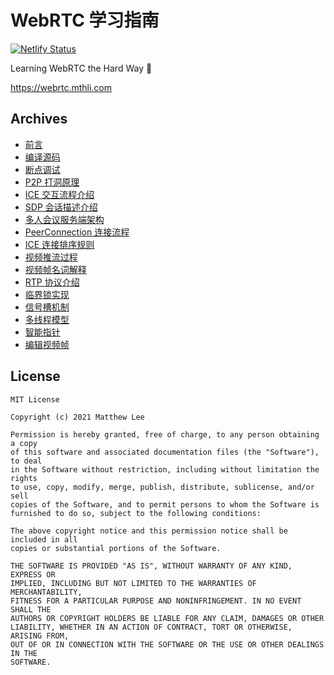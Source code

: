 # WebRTC 学习指南

[![Netlify Status](https://api.netlify.com/api/v1/badges/699205c9-fb01-413c-9ecf-bf5dd0c9e390/deploy-status)](https://app.netlify.com/sites/webrtctutorial/deploys)

Learning WebRTC the Hard Way 👀

<https://webrtc.mthli.com>

## Archives

- [前言](https://webrtc.mthli.com/)
- [编译源码](https://webrtc.mthli.com/basic/webrtc-compilation/)
- [断点调试](https://webrtc.mthli.com/basic/webrtc-breakpoint/)
- [P2P 打洞原理](https://webrtc.mthli.com/basic/p2p-hole-punching/)
- [ICE 交互流程介绍](https://webrtc.mthli.com/basic/ice-stun-turn/)
- [SDP 会话描述介绍](https://webrtc.mthli.com/basic/sdp-introduction/)
- [多人会议服务端架构](https://webrtc.mthli.com/basic/mesh-mcu-sfu/)
- [PeerConnection 连接流程](https://webrtc.mthli.com/connection/peer-connection/)
- [ICE 连接排序规则](https://webrtc.mthli.com/connection/ice-connection-sorting/)
- [视频推流过程](https://webrtc.mthli.com/connection/video-streaming-process/)
- [视频帧名词解释](https://webrtc.mthli.com/lost/video-frame-words/)
- [RTP 协议介绍](https://webrtc.mthli.com/lost/rtp-introduction/)
- [临界锁实现](https://webrtc.mthli.com/code/criticalsection/)
- [信号槽机制](https://webrtc.mthli.com/code/sigslot/)
- [多线程模型](https://webrtc.mthli.com/code/thread-mode/)
- [智能指针](https://webrtc.mthli.com/code/smart-pointers/)
- [编辑视频帧](https://webrtc.mthli.com/common/frame-transformer/)

## License

```text
MIT License

Copyright (c) 2021 Matthew Lee

Permission is hereby granted, free of charge, to any person obtaining a copy
of this software and associated documentation files (the "Software"), to deal
in the Software without restriction, including without limitation the rights
to use, copy, modify, merge, publish, distribute, sublicense, and/or sell
copies of the Software, and to permit persons to whom the Software is
furnished to do so, subject to the following conditions:

The above copyright notice and this permission notice shall be included in all
copies or substantial portions of the Software.

THE SOFTWARE IS PROVIDED "AS IS", WITHOUT WARRANTY OF ANY KIND, EXPRESS OR
IMPLIED, INCLUDING BUT NOT LIMITED TO THE WARRANTIES OF MERCHANTABILITY,
FITNESS FOR A PARTICULAR PURPOSE AND NONINFRINGEMENT. IN NO EVENT SHALL THE
AUTHORS OR COPYRIGHT HOLDERS BE LIABLE FOR ANY CLAIM, DAMAGES OR OTHER
LIABILITY, WHETHER IN AN ACTION OF CONTRACT, TORT OR OTHERWISE, ARISING FROM,
OUT OF OR IN CONNECTION WITH THE SOFTWARE OR THE USE OR OTHER DEALINGS IN THE
SOFTWARE.
```

